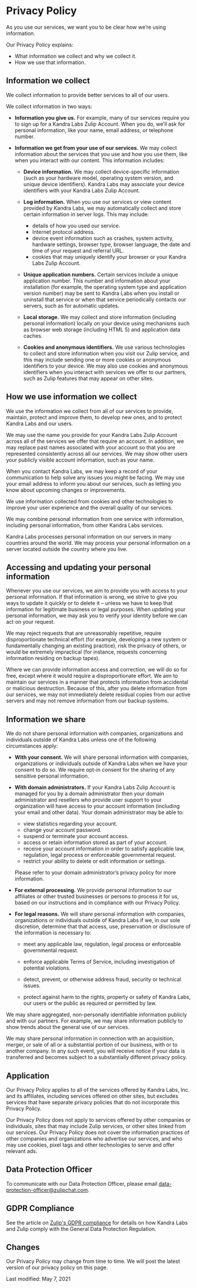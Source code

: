 # Privacy Policy

As you use our services, we want you to be clear how we’re using
information.

Our Privacy Policy explains:

* What information we collect and why we collect it.
* How we use that information.

## Information we collect

We collect information to provide better services to all of our users.

We collect information in two ways:

* **Information you give us.** For example, many of our services
require you to sign up for a Kandra Labs Zulip Account. When you do,
we’ll ask for personal information, like your name, email address, or
telephone number.

* **Information we get from your use of our services.** We may collect
information about the services that you use and how you use them, like
when you interact with our content.  This information includes:

    * **Device information.** We may collect device-specific
    information (such as your hardware model, operating system
    version, and unique device identifiers). Kandra Labs may associate
    your device identifiers with your Kandra Labs Zulip Account.
    * **Log information.** When you use our services or view content
    provided by Kandra Labs, we may automatically collect and store
    certain information in server logs. This may include:
        * details of how you used our service.
        * Internet protocol address.
        * device event information such as crashes, system activity,
          hardware settings, browser type, browser language, the date
          and time of your request and referral URL.
        * cookies that may uniquely identify your browser or your
          Kandra Labs Zulip Account.

    * **Unique application numbers.**  Certain services include a
     unique application number. This number and information about your
     installation (for example, the operating system type and
     application version number) may be sent to Kandra Labs when you
     install or uninstall that service or when that service
     periodically contacts our servers, such as for automatic
     updates.

    * **Local storage.** We may collect and store information
    (including personal information) locally on your device using
    mechanisms such as browser web storage (including HTML 5) and
    application data caches.

    * **Cookies and anonymous identifiers.** We use various
    technologies to collect and store information when you visit our
    Zulip service, and this may include sending one or more cookies or
    anonymous identifiers to your device. We may also use cookies and
    anonymous identifiers when you interact with services we offer to
    our partners, such as Zulip features that may appear on other
    sites.

## How we use information we collect

We use the information we collect from all of our services to provide,
maintain, protect and improve them, to develop new ones, and to protect Kandra Labs
and our users.

We may use the name you provide for your Kandra Labs Zulip Account across all of the
services we offer that require an account. In addition, we may replace
past names associated with your account so that you are represented
consistently across all our services.  We may show other users your publicly
visible account information, such as your name.

When you contact Kandra Labs, we may keep a record of your communication to help
solve any issues you might be facing. We may use your email address to inform
you about our services, such as letting you know about upcoming changes or
improvements.

We use information collected from cookies and other technologies to improve
your user experience and the overall quality of our services.

We may combine personal information from one service with information,
including personal information, from other Kandra Labs services.

Kandra Labs processes personal information on our servers in many countries
around the world. We may process your personal information on a server located
outside the country where you live.


## Accessing and updating your personal information

Whenever you use our services, we aim to provide you with access to your
personal information. If that information is wrong, we strive to give you ways
to update it quickly or to delete it – unless we have to keep that information
for legitimate business or legal purposes. When updating your personal
information, we may ask you to verify your identity before we can act on your
request.

We may reject requests that are unreasonably repetitive, require
disproportionate technical effort (for example, developing a new system or
fundamentally changing an existing practice), risk the privacy of others, or
would be extremely impractical (for instance, requests concerning information
residing on backup tapes).

Where we can provide information access and correction, we will do so for
free, except where it would require a disproportionate effort. We aim to
maintain our services in a manner that protects information from accidental or
malicious destruction. Because of this, after you delete information from our
services, we may not immediately delete residual copies from our active servers
and may not remove information from our backup systems.


## Information we share

We do not share personal information with companies, organizations and
individuals outside of Kandra Labs unless one of the following circumstances
apply:


* **With your consent.** We will share personal information with
companies, organizations or individuals outside of Kandra Labs when we
have your consent to do so. We require opt-in consent for the sharing
of any sensitive personal information.

* **With domain administrators.** If your Kandra Labs Zulip Account is
managed for you by a domain administrator then your domain
administrator and resellers who provide user support to your
organization will have access to your account information (including
your email and other data). Your domain administrator may be able to:

    * view statistics regarding your account.
    * change your account password.
    * suspend or terminate your account access.
    * access or retain information stored as part of your account.
    * receive your account information in order to satisfy applicable
    law, regulation, legal process or enforceable governmental
    request.
    * restrict your ability to delete or edit information or settings.

    Please refer to your domain administrator’s privacy policy for
    more information.

* **For external processing.** We provide personal information to our
affiliates or other trusted businesses or persons to process it for
us, based on our instructions and in compliance with our Privacy
Policy.

* **For legal reasons.** We will share personal information with
companies, organizations or individuals outside of Kandra Labs if we,
in our sole discretion, determine that that access, use, preservation
or disclosure of the information is necessary to:

    * meet any applicable law, regulation, legal process or
    enforceable governmental request.

    * enforce applicable Terms of Service, including investigation of
    potential violations.

    * detect, prevent, or otherwise address fraud, security or
    technical issues.

    * protect against harm to the rights, property or safety of Kandra
    Labs, our users or the public as required or permitted by law.

We may share aggregated, non-personally identifiable information publicly
and with our partners.  For example, we may share information publicly to show
trends about the general use of our services.

We may share personal information in connection with an acquisition, merger,
or sale of all or a substantial portion of our business, with or to another
company. In any such event, you will receive notice if your data is transferred
and becomes subject to a substantially different privacy policy.

## Application

Our Privacy Policy applies to all of the services offered by Kandra Labs, Inc.
and its affiliates, including services offered on other sites, but excludes
services that have separate privacy policies that do not incorporate this
Privacy Policy.

Our Privacy Policy does not apply to services offered by other companies or
individuals, sites that may include Zulip services, or other sites linked from
our services. Our Privacy Policy does not cover the information practices of
other companies and organizations who advertise our services, and who may use
cookies, pixel tags and other technologies to serve and offer relevant ads.

## Data Protection Officer

To communicate with our Data Protection Officer, please email
data-protection-officer@zulipchat.com.

## GDPR Compliance

See the article on [Zulip's GDPR compliance](/help/gdpr-compliance)
for details on how Kandra Labs and Zulip comply with the General Data
Protection Regulation.

## Changes

Our Privacy Policy may change from time to time.  We will post the latest
version of our privacy policy on this page.

Last modified: May 7, 2021
